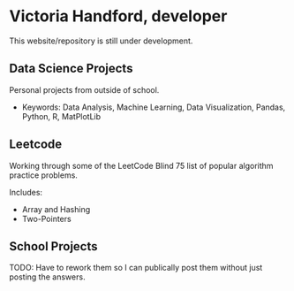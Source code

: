 # Victoria Handford, developer

This website/repository is still under development.

## Data Science Projects

Personal projects from outside of school.

- Keywords: Data Analysis, Machine Learning, Data Visualization, Pandas, Python, R, MatPlotLib

## Leetcode 

Working through some of the LeetCode Blind 75 list of popular algorithm practice problems.

Includes:

- Array and Hashing 
- Two-Pointers

## School Projects 

TODO: Have to rework them so I can publically post them without just posting the answers. 


